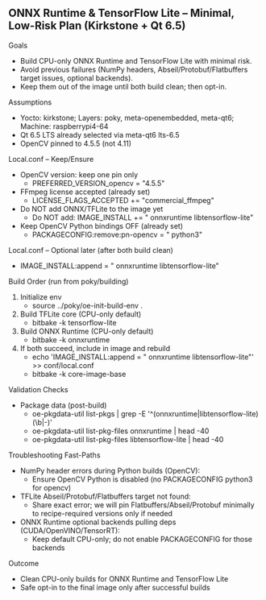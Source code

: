 ## ONNX Runtime & TensorFlow Lite – Minimal, Low-Risk Plan (Kirkstone + Qt 6.5)

Goals
- Build CPU-only ONNX Runtime and TensorFlow Lite with minimal risk.
- Avoid previous failures (NumPy headers, Abseil/Protobuf/Flatbuffers target issues, optional backends).
- Keep them out of the image until both build clean; then opt-in.

Assumptions
- Yocto: kirkstone; Layers: poky, meta-openembedded, meta-qt6; Machine: raspberrypi4-64
- Qt 6.5 LTS already selected via meta-qt6 lts-6.5
- OpenCV pinned to 4.5.5 (not 4.11)

Local.conf – Keep/Ensure
- OpenCV version: keep one pin only
  - PREFERRED_VERSION_opencv = "4.5.5"
- FFmpeg license accepted (already set)
  - LICENSE_FLAGS_ACCEPTED += "commercial_ffmpeg"
- Do NOT add ONNX/TFLite to the image yet
  - Do NOT add: IMAGE_INSTALL += " onnxruntime libtensorflow-lite"
- Keep OpenCV Python bindings OFF (already set)
  - PACKAGECONFIG:remove:pn-opencv = " python3"

Local.conf – Optional later (after both build clean)
- IMAGE_INSTALL:append = " onnxruntime libtensorflow-lite"

Build Order (run from poky/building)
1) Initialize env
   - source ../poky/oe-init-build-env .
2) Build TFLite core (CPU-only default)
   - bitbake -k tensorflow-lite
3) Build ONNX Runtime (CPU-only default)
   - bitbake -k onnxruntime
4) If both succeed, include in image and rebuild
   - echo 'IMAGE_INSTALL:append = " onnxruntime libtensorflow-lite"' >> conf/local.conf
   - bitbake -k core-image-base

Validation Checks
- Package data (post-build)
  - oe-pkgdata-util list-pkgs | grep -E '^(onnxruntime|libtensorflow-lite)(\b|-)'
  - oe-pkgdata-util list-pkg-files onnxruntime | head -40
  - oe-pkgdata-util list-pkg-files libtensorflow-lite | head -40

Troubleshooting Fast-Paths
- NumPy header errors during Python builds (OpenCV):
  - Ensure OpenCV Python is disabled (no PACKAGECONFIG python3 for opencv)
- TFLite Abseil/Protobuf/Flatbuffers target not found:
  - Share exact error; we will pin Flatbuffers/Abseil/Protobuf minimally to recipe-required versions only if needed
- ONNX Runtime optional backends pulling deps (CUDA/OpenVINO/TensorRT):
  - Keep default CPU-only; do not enable PACKAGECONFIG for those backends

Outcome
- Clean CPU-only builds for ONNX Runtime and TensorFlow Lite
- Safe opt-in to the final image only after successful builds


